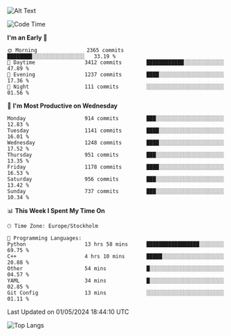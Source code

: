 ![Alt Text](https://media.tenor.com/3Gehha8RO-sAAAAC/goose-dance.gif)

<!--START_SECTION:waka-->
![Code Time](http://img.shields.io/badge/Code%20Time-140%20hrs%2033%20mins-blue)

**I'm an Early 🐤** 

```text
🌞 Morning                2365 commits        ████████░░░░░░░░░░░░░░░░░   33.19 % 
🌆 Daytime                3412 commits        ████████████░░░░░░░░░░░░░   47.89 % 
🌃 Evening                1237 commits        ████░░░░░░░░░░░░░░░░░░░░░   17.36 % 
🌙 Night                  111 commits         ░░░░░░░░░░░░░░░░░░░░░░░░░   01.56 % 
```
📅 **I'm Most Productive on Wednesday** 

```text
Monday                   914 commits         ███░░░░░░░░░░░░░░░░░░░░░░   12.83 % 
Tuesday                  1141 commits        ████░░░░░░░░░░░░░░░░░░░░░   16.01 % 
Wednesday                1248 commits        ████░░░░░░░░░░░░░░░░░░░░░   17.52 % 
Thursday                 951 commits         ███░░░░░░░░░░░░░░░░░░░░░░   13.35 % 
Friday                   1178 commits        ████░░░░░░░░░░░░░░░░░░░░░   16.53 % 
Saturday                 956 commits         ███░░░░░░░░░░░░░░░░░░░░░░   13.42 % 
Sunday                   737 commits         ███░░░░░░░░░░░░░░░░░░░░░░   10.34 % 
```


📊 **This Week I Spent My Time On** 

```text
🕑︎ Time Zone: Europe/Stockholm

💬 Programming Languages: 
Python                   13 hrs 58 mins      █████████████████░░░░░░░░   69.75 % 
C++                      4 hrs 10 mins       █████░░░░░░░░░░░░░░░░░░░░   20.88 % 
Other                    54 mins             █░░░░░░░░░░░░░░░░░░░░░░░░   04.57 % 
YAML                     34 mins             █░░░░░░░░░░░░░░░░░░░░░░░░   02.85 % 
Git Config               13 mins             ░░░░░░░░░░░░░░░░░░░░░░░░░   01.11 % 
```


 Last Updated on 01/05/2024 18:44:10 UTC
<!--END_SECTION:waka-->

![Top Langs](https://github-readme-stats-rose-phi.vercel.app/api/top-langs/?username=jxncted\&layout=compact&hide=c,assembly,jupyter%20notebook)
